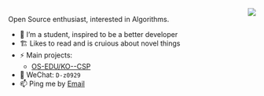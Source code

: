 <img align="right" src="https://github-readme-stats.vercel.app/api?username=QuakeWang&&show_icons=true&icon_color=ad0d52&text_color=24292e&bg_color=ffffff&hide_title=true%22" />

Open Source enthusiast, interested in Algorithms.

- 🌱 I’m a student, inspired to be a better developer
- 🏗  Likes to read and is cruious about novel things
- ⚡ Main projects: 
  - [OS-EDU/KO--CSP](https://github.com/OS-EDU/KO--CSP) 
- 💬 WeChat: `D-z0929`
- 📫 Ping me by [Email](mailto:m_gaoxd@foxmail.com) 
